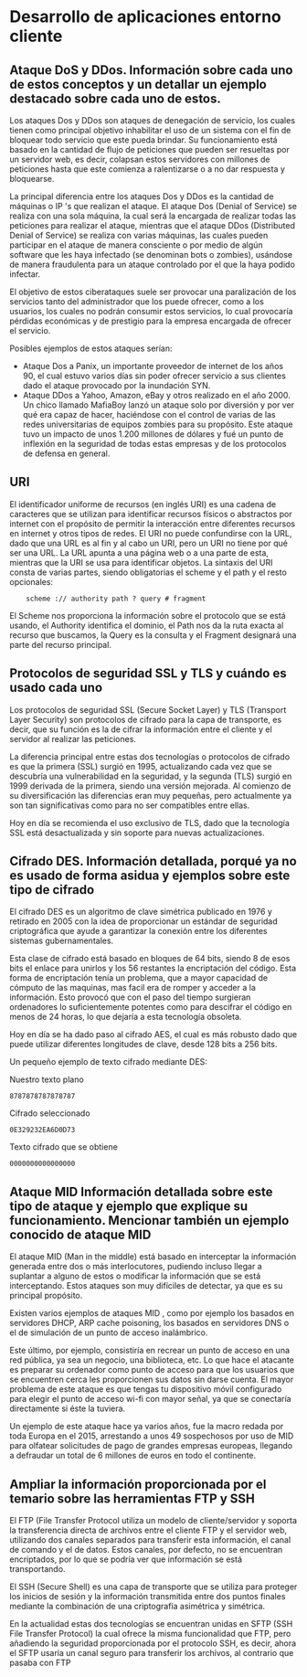 # Desarrollo de aplicaciones entorno cliente

## Ataque DoS y DDos. Información sobre cada uno de estos conceptos y un detallar un ejemplo destacado sobre cada uno de estos.

Los ataques Dos y DDos son ataques de denegación de servicio, los cuales tienen como principal objetivo inhabilitar el uso de un sistema con el fin de bloquear todo servicio que este pueda brindar. Su funcionamiento está basado en la cantidad de flujo de peticiones que pueden ser resueltas por un servidor web, es decir, colapsan estos servidores con millones de peticiones hasta que este comienza a ralentizarse o a no dar respuesta y bloquearse.

La principal diferencia entre los ataques Dos y DDos es la cantidad de máquinas o IP 's que realizan el ataque. El ataque Dos (Denial of Service) se realiza con una sola máquina, la cual será la encargada de realizar todas las peticiones para realizar el ataque, mientras que el ataque DDos (Distributed Denial of Service) se realiza con varias máquinas, las cuales pueden participar en el ataque de manera consciente o por medio de algún software que les haya infectado (se denominan bots o zombies), usándose de manera fraudulenta para un ataque controlado por el que la haya podido infectar.

El objetivo de estos ciberataques suele ser provocar una paralización de los servicios tanto del administrador que los puede ofrecer, como a los usuarios, los cuales no podrán consumir estos servicios, lo cual provocaría pérdidas económicas y de prestigio para la empresa encargada de ofrecer el servicio.

Posibles ejemplos de estos ataques serían:

* Ataque Dos a Panix, un importante proveedor de internet de los años 90, el cual estuvo varios días sin poder ofrecer servicio a sus clientes dado el ataque provocado por la inundación SYN.
* Ataque DDos a Yahoo, Amazon, eBay y otros realizado en el año 2000. Un chico llamado MafiaBoy lanzó un ataque solo por diversión y por ver qué era capaz de hacer, haciéndose con el control de varias de las redes universitarias de equipos zombies para su propósito. Este ataque tuvo un impacto de unos 1.200 millones de dólares y fué un punto de inflexión en la seguridad de todas estas empresas y de los protocolos de defensa en general.

## URI

El identificador uniforme de recursos (en inglés URI) es una cadena de caracteres que se utilizan para identificar recursos físicos o abstractos por internet con el propósito de permitir la interacción entre diferentes recursos en internet y otros tipos de redes.
El URI no puede confundirse con la URL, dado que una URL es al fin y al cabo un URI, pero un URI no tiene por qué ser una URL. La URL apunta a una página web o a una parte de esta, mientras que la URI se usa para identificar objetos.
La sintaxis del URI consta de varias partes, siendo obligatorias el scheme y el path y el resto opcionales:

```
	scheme :// authority path ? query # fragment
```

El Scheme nos proporciona la información sobre el protocolo que se está usando, el Authority identifica el dominio, el Path nos da la ruta exacta al recurso que buscamos, la Query es la consulta y el Fragment designará una parte del recurso principal.

## Protocolos de seguridad SSL y TLS y cuándo es usado cada uno

Los protocolos de seguridad SSL (Secure Socket Layer) y TLS (Transport Layer Security) son protocolos de cifrado para la capa de transporte, es decir, que su función es la de cifrar la información entre el cliente y el servidor al realizar las peticiones.

La diferencia principal entre estas dos tecnologías o protocolos de cifrado es que la primera (SSL) surgió en 1995, actualizando cada vez que se descubría una vulnerabilidad en la seguridad, y la segunda (TLS) surgió en 1999 derivada de la primera, siendo una versión mejorada. Al comienzo de su diversificación las diferencias eran muy pequeñas, pero actualmente ya son tan significativas como para no ser compatibles entre ellas.

Hoy en día se recomienda el uso exclusivo de TLS, dado que la tecnología SSL está desactualizada y sin soporte para nuevas actualizaciones.

## Cifrado DES. Información detallada, porqué ya no es usado de forma asidua y ejemplos sobre este tipo de cifrado

El cifrado DES es un algoritmo de clave simétrica publicado en 1976 y retirado en 2005 con la idea de proporcionar un estándar de seguridad criptográfica que ayude a garantizar la conexión entre los diferentes sistemas gubernamentales. 

Esta clase de cifrado está basado en bloques de 64 bits, siendo 8 de esos bits el enlace para unirlos y los 56 restantes la encriptación del código. Esta forma de encriptación tenía un problema, que a mayor capacidad de cómputo de las maquinas, mas facil era de romper y acceder a la información. Esto provocó que con el paso del tiempo surgieran ordenadores lo suficientemente potentes como para descifrar el código en menos de 24 horas, lo que dejaría a esta tecnología obsoleta.

Hoy en día se ha dado paso al cifrado AES, el cual es más robusto dado que puede utilizar diferentes longitudes de clave, desde 128 bits a 256 bits.

Un pequeño ejemplo de texto cifrado mediante DES:

Nuestro texto plano

```
8787878787878787
```
Cifrado seleccionado

```
0E329232EA6D0D73 
```
Texto cifrado que se obtiene

```
0000000000000000
```

## Ataque MID Información detallada sobre este tipo de ataque y ejemplo que explique su funcionamiento. Mencionar también un ejemplo conocido de ataque MID

El ataque MID (Man in the middle) está basado en interceptar la información generada entre dos o más interlocutores, pudiendo incluso llegar a suplantar a alguno de estos o modificar la información que se está interceptando. Estos ataques son muy difíciles de detectar, ya que es su principal propósito.

Existen varios ejemplos de ataques MID , como por ejemplo los basados en servidores DHCP, ARP cache poisoning, los basados en servidores DNS o el de simulación de un punto de acceso inalámbrico.

Este último, por ejemplo, consistiría en recrear un punto de acceso en una red pública, ya sea un negocio, una biblioteca, etc. Lo que hace el atacante es preparar su ordenador como punto de acceso para que los usuarios que se encuentren cerca les proporcionen sus datos sin darse cuenta. El mayor problema de este ataque es que tengas tu dispositivo móvil configurado para elegir el punto de acceso wi-fi con mayor señal, ya que se conectaría directamente si éste la tuviera.

Un ejemplo de este ataque hace ya varios años, fue la macro redada por toda Europa en el 2015, arrestando a unos 49 sospechosos por uso de MID para olfatear solicitudes de pago de grandes empresas europeas, llegando a defraudar un total de 6 millones de euros en todo el continente.

## Ampliar la información proporcionada por el temario sobre las herramientas FTP y SSH

El FTP (File Transfer Protocol utiliza un modelo de cliente/servidor y soporta la transferencia directa de archivos entre el cliente FTP y el servidor web, utilizando dos canales separados para transferir esta información, el canal de comando y el de datos. Estos canales, por defecto, no se encuentran encriptados, por lo que se podría ver que información se está transportando.

El SSH (Secure Shell) es una capa de transporte que se utiliza para proteger los inicios de sesión y la información transmitida entre dos puntos finales mediante la combinación de una criptografía asimétrica y simétrica.

En la actualidad estas dos tecnologías se encuentran unidas en SFTP (SSH File Transfer Protocol) la cual ofrece la misma funcionalidad que FTP, pero añadiendo la seguridad proporcionada por el protocolo SSH, es decir, ahora el SFTP usaría un canal seguro para transferir los archivos, al contrario que pasaba con FTP

